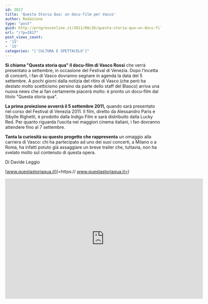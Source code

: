 ```yaml
---
id: 2817
title: 'Questa Storia Qua: un docu-film per Vasco'
author: Redazione
type: "post"
guid: http://progressonline.it/2011/08/26/questa-storia-qua-un-docu-film-per-vasco/
url: "/?p=2817"
post_views_count:
- '15'
- '15'
categories: "['CULTURA E SPETTACOLO']"
---
```


**Si chiama "Questa storia qua" il docu-film di Vasco Rossi** che verrà presentato a settembre, in occasione del Festival di Venezia. Dopo l’incetta di concerti, i fan di Vasco dovranno segnare in agenda la data del 5 settembre. A pochi giorni dalla notizia del ritiro di Vasco (che però ha destato molto scetticismo persino da parte dello staff del Blasco) arriva una nuova news che ai fan certamente piacerà molto: è pronto un docu-film dal titolo "Questa storia qua".

**La prima proiezione avverrà il 5 settembre 2011,** quando sarà presentato nel corso del Festival di Venezia 2011. Il film, diretto da Alessandro Paris e Sibylle Righetti, è prodotto dalla Indigo Film e sarà distribuito dalla Lucky Red. Per quanto riguarda l’uscita nei maggiori cinema italiani, i fan dovranno attendere fino al 7 settembre.

**Tanta la curiosità su questo progetto che rappresenta** un omaggio alla carriera di Vasco: chi ha partecipato ad uno dei suoi concerti, a Milano o a Roma, ha infatti potuto già assaggiare un breve trailer che, tuttavia, non ha svelato molto sul contenuto di questa opera.

Di Davide Leggio

[www.questastoriaqua.it](<https:// www.questastoriaqua.it>)

<iframe allowfullscreen="" frameborder="0" height="390" loading="lazy" src="https://www.youtube.com/embed/BRoPjdLSjSI?rel=0" width="640"></iframe>